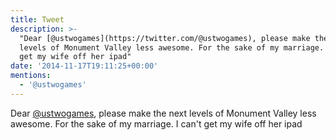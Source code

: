 ```yaml
---
title: Tweet
description: >-
  "Dear [@ustwogames](https://twitter.com/@ustwogames), please make the next
  levels of Monument Valley less awesome. For the sake of my marriage. I can't
  get my wife off her ipad"
date: '2014-11-17T19:11:25+00:00'
mentions:
  - '@ustwogames'
---
```

Dear [@ustwogames](https://twitter.com/@ustwogames), please make the next levels of Monument Valley less awesome. For the sake of my marriage. I can't get my wife off her ipad
